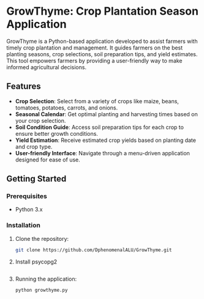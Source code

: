 # GrowThyme: Crop Plantation Season Application

GrowThyme is a Python-based application developed to assist farmers with timely crop plantation and management. It guides farmers on the best planting seasons, crop selections, soil preparation tips, and yield estimates. This tool empowers farmers by providing a user-friendly way to make informed agricultural decisions.

## Features

- **Crop Selection**: Select from a variety of crops like maize, beans, tomatoes, potatoes, carrots, and onions.
- **Seasonal Calendar**: Get optimal planting and harvesting times based on your crop selection.
- **Soil Condition Guide**: Access soil preparation tips for each crop to ensure better growth conditions.
- **Yield Estimation**: Receive estimated crop yields based on planting date and crop type.
- **User-friendly Interface**: Navigate through a menu-driven application designed for ease of use.

## Getting Started

### Prerequisites
- Python 3.x

### Installation
1. Clone the repository:
   ```bash
   git clone https://github.com/DphenomenalALU/GrowThyme.git
2. Install psycopg2
   ```pip install psycopg2
3. Running the application:
   ```bash
   python growthyme.py 
  
